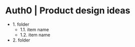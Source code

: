 # Auth0 | Product design ideas

* 1\. folder 
    * 1.1\. item name
    * 1.2\. item name
* 2\. folder 
